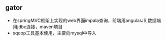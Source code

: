 ## gator

* 在springMVC框架上实现的web界面impala查询，前端用angularJS,数据端用jdbc连接，maven项目
* sqoop工具基本使用，主要向mysql中导入

